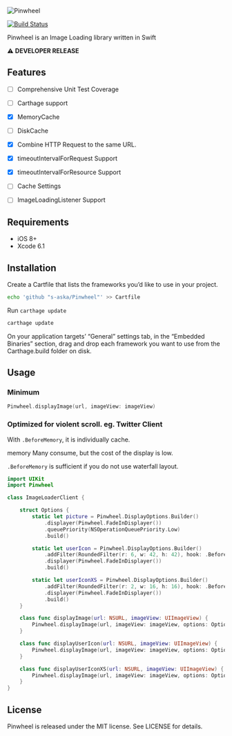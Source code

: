 ![Pinwheel](http://aska.pw/img/pinwheel.svg?2014-12-18)

[![Build Status](https://travis-ci.org/s-aska/Pinwheel.svg)](https://travis-ci.org/s-aska/Pinwheel)

Pinwheel is an Image Loading library written in Swift

:warning: **DEVELOPER RELEASE**

## Features

- [ ] Comprehensive Unit Test Coverage
- [ ] Carthage support
- [x] MemoryCache
- [ ] DiskCache
- [x] Combine HTTP Request to the same URL.
- [x] timeoutIntervalForRequest Support
- [x] timeoutIntervalForResource Support
- [ ] Cache Settings
- [ ] ImageLoadingListener Support


## Requirements

- iOS 8+
- Xcode 6.1


## Installation

Create a Cartfile that lists the frameworks you’d like to use in your project.

```bash
echo 'github "s-aska/Pinwheel"' >> Cartfile
```

Run `carthage update`

```bash
carthage update
```

On your application targets’ “General” settings tab, in the “Embedded Binaries” section, drag and drop each framework you want to use from the Carthage.build folder on disk.


## Usage

### Minimum

```swift
Pinwheel.displayImage(url, imageView: imageView)
```

### Optimized for violent scroll. eg. Twitter Client

With `.BeforeMemory`, it is individually cache.

memory Many consume, but the cost of the display is low.

`.BeforeMemory` is sufficient if you do not use waterfall layout.

```swift
import UIKit
import Pinwheel

class ImageLoaderClient {

    struct Options {
        static let picture = Pinwheel.DisplayOptions.Builder()
            .displayer(Pinwheel.FadeInDisplayer())
            .queuePriority(NSOperationQueuePriority.Low)
            .build()

        static let userIcon = Pinwheel.DisplayOptions.Builder()
            .addFilter(RoundedFilter(r: 6, w: 42, h: 42), hook: .BeforeMemory)
            .displayer(Pinwheel.FadeInDisplayer())
            .build()

        static let userIconXS = Pinwheel.DisplayOptions.Builder()
            .addFilter(RoundedFilter(r: 2, w: 16, h: 16), hook: .BeforeMemory)
            .displayer(Pinwheel.FadeInDisplayer())
            .build()
    }

    class func displayImage(url: NSURL, imageView: UIImageView) {
        Pinwheel.displayImage(url, imageView: imageView, options: Options.picture)
    }

    class func displayUserIcon(url: NSURL, imageView: UIImageView) {
        Pinwheel.displayImage(url, imageView: imageView, options: Options.userIcon)
    }

    class func displayUserIconXS(url: NSURL, imageView: UIImageView) {
        Pinwheel.displayImage(url, imageView: imageView, options: Options.userIconXS)
    }
}
```


## License

Pinwheel is released under the MIT license. See LICENSE for details.
